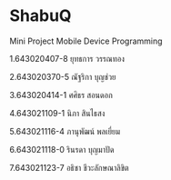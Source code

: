 # ShabuQ

Mini Project Mobile Device Programming

1.643020407-8   ยุทธการ วรรณทอง

2.643020370-5   ณัฐริกา บุญช่วย

3.643020414-1   ศศิธร สอนดอก

4.643021109-1    นิภา สินไธสง

5.643021116-4   ภานุพัฒน์ พลเยี่ยม

6.643021118-0   รินรดา บุญมาปัด

7.643021123-7   อธิชา ชีวะลักษณาลิขิต
